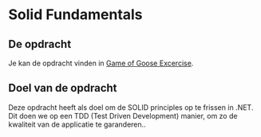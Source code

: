 # Solid Fundamentals

## De opdracht

Je kan de opdracht vinden in [Game of Goose Excercise](./GameOfGooseExcercise.pdf.pdf).

## Doel van de opdracht

Deze opdracht heeft als doel om de SOLID principles op te frissen in .NET.
Dit doen we op een TDD (Test Driven Development) manier, om zo de kwaliteit van de applicatie te garanderen..
